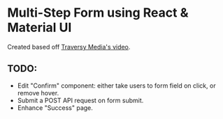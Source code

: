 # Multi-Step Form using React & Material UI
Created based off [Traversy Media's video](https://www.youtube.com/watch?v=zT62eVxShsY).

## TODO:
- Edit "Confirm" component: either take users to form field on click, or remove hover.
- Submit a POST API request on form submit.
- Enhance "Success" page.